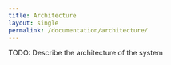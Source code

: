 ```yaml
---
title: Architecture
layout: single
permalink: /documentation/architecture/
---
```


TODO: Describe the architecture of the system